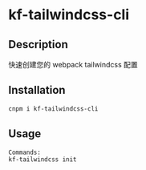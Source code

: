 # kf-tailwindcss-cli

## Description

快速创建您的 webpack tailwindcss 配置

## Installation

```bash
cnpm i kf-tailwindcss-cli
```

## Usage

```bash
Commands:
kf-tailwindcss init
```
